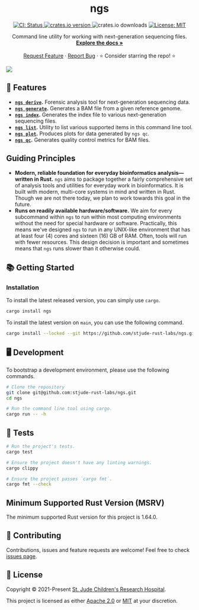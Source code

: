 <p align="center">
  <h1 align="center">
    ngs
  </h1>

  <p align="center">
    <a href="https://github.com/stjude-rust-labs/ngs/actions/workflows/CI.yml" target="_blank">
      <img alt="CI: Status" src="https://github.com/stjude-rust-labs/ngs/actions/workflows/CI.yml/badge.svg" />
    </a>
    <a href="https://crates.io/crates/ngs" target="_blank">
      <img alt="crates.io version" src="https://img.shields.io/crates/v/ngs">
    </a>
    <img alt="crates.io downloads" src="https://img.shields.io/crates/d/ngs">
    <a href="https://github.com/stjude-rust-labs/ngs/blob/master/LICENSE.md" target="_blank">
      <img alt="License: MIT" src="https://img.shields.io/badge/license-MIT-blue.svg" />
    </a>
  </p>


  <p align="center">
    Command line utility for working with next-generation sequencing files. 
    <br />
    <a href="https://github.com/stjude-rust-labs/ngs/wiki"><strong>Explore the docs »</strong></a>
    <br />
    <br />
    <a href="https://github.com/stjude-rust-labs/ngs/issues/new?assignees=&labels=&template=feature_request.md&title=Descriptive%20Title&labels=enhancement">Request Feature</a>
    ·
    <a href="https://github.com/stjude-rust-labs/ngs/issues/new?assignees=&labels=&template=bug_report.md&title=Descriptive%20Title&labels=bug">Report Bug</a>
    ·
    ⭐ Consider starring the repo! ⭐
    <br />
  </p>

  <p>
    <img src="https://raw.githubusercontent.com/stjude-rust-labs/ngs/main/.github/assets/experimental-warning.png">
  </p>
</p>


## 🎨 Features

* **[`ngs derive`](https://github.com/stjude-rust-labs/ngs/wiki/ngs-derive).**  Forensic analysis tool for next-generation sequencing data.
* **[`ngs generate`](https://github.com/stjude-rust-labs/ngs/wiki/ngs-generate).** Generates a BAM file from a given reference genome.
* **[`ngs index`](https://github.com/stjude-rust-labs/ngs/wiki/ngs-index).** Generates the index file to various next-generation sequencing files.
* **[`ngs list`](https://github.com/stjude-rust-labs/ngs/wiki/ngs-list).** Utility to list various supported items in this command line tool.
* **[`ngs plot`](https://github.com/stjude-rust-labs/ngs/wiki/ngs-plot).** Produces plots for data generated by `ngs qc`.
* **[`ngs qc`](https://github.com/stjude-rust-labs/ngs/wiki/ngs-qc).** Generates quality control metrics for BAM files.

## Guiding Principles

* **Modern, reliable foundation for everyday bioinformatics analysis—written in Rust.** `ngs` aims to package together a fairly comprehensive set of analysis tools and utilities for everyday work in bioinformatics. It is built with modern, multi-core systems in mind and written in Rust. Though we are not there today, we plan to work towards this goal in the future.
* **Runs on readily available hardware/software.** We aim for every subcommand within `ngs` to run within most computing environments without the need for special hardware or software. Practically, this means we've designed `ngs` to run in any UNIX-like environment that has at least four (4) cores and sixteen (16) GB of RAM. Often, tools will run with fewer resources. This design decision is important and sometimes means that `ngs` runs slower than it otherwise could.

## 📚 Getting Started

### Installation

To install the latest released version, you can simply use `cargo`.

```bash
cargo install ngs
```

To install the latest version on `main`, you can use the following command.

```bash
cargo install --locked --git https://github.com/stjude-rust-labs/ngs.git
```

## 🖥️ Development

To bootstrap a development environment, please use the following commands.

```bash
# Clone the repository
git clone git@github.com:stjude-rust-labs/ngs.git
cd ngs

# Run the command line tool using cargo.
cargo run -- -h
```

## 🚧️ Tests

```bash
# Run the project's tests.
cargo test

# Ensure the project doesn't have any linting warnings.
cargo clippy

# Ensure the project passes `cargo fmt`.
cargo fmt --check
```

## Minimum Supported Rust Version (MSRV)

The minimum supported Rust version for this project is 1.64.0.

## 🤝 Contributing

Contributions, issues and feature requests are welcome! Feel free to check
[issues page](https://github.com/stjude-rust-labs/ngs/issues).

## 📝 License

Copyright © 2021-Present [St. Jude Children's Research
Hospital](https://github.com/stjude).

This project is licensed as either [Apache 2.0][license-apache] or
[MIT][license-mit] at your discretion.

[contributing-md]: https://github.com/stjude-rust-labs/ngs/blob/master/CONTRIBUTING.md
[license-apache]: https://github.com/stjude-rust-labs/ngs/blob/master/LICENSE-APACHE
[license-mit]: https://github.com/stjude-rust-labs/ngs/blob/master/LICENSE-MIT
